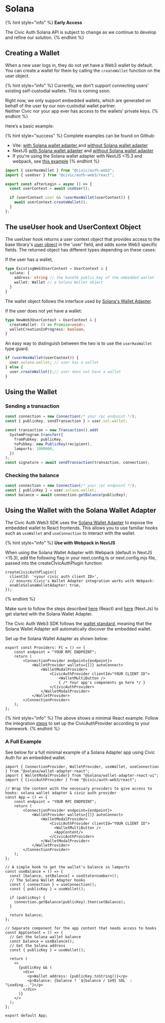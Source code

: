# Solana

{% hint style="info" %}
**Early Access**

The Civic Auth Solana API is subject to change as we continue to develop and refine our solution.
{% endhint %}

## Creating a Wallet

When a new user logs in, they do not yet have a Web3 wallet by default. You can create a wallet for them by calling the `createWallet` function on the user object.&#x20;

{% hint style="info" %}
Currently, we don't support connecting users' existing self-custodial wallets. This is coming soon.

Right now, we only support embedded wallets, which are generated on behalf of the user by our non-custodial wallet partner.\
Neither Civic nor your app ever has access to the wallets' private keys.
{% endhint %}

Here’s a basic example:

{% hint style="success" %}
Complete examples can be found on Github:

* Vite: [with Solana wallet adapter ](https://github.com/civicteam/civic-auth-examples/tree/main/packages/civic-auth-web3/solana/vite-wallet-adapter)and [without Solana wallet adapter](https://github.com/civicteam/civic-auth-examples/tree/main/packages/civic-auth-web3/solana/vite-no-wallet-adapter)
* NextJS [with Solana wallet adapter](https://github.com/civicteam/civic-auth-examples/tree/main/packages/civic-auth-web3/solana/next15-wallet-adapter) and [without Solana wallet adapter](https://github.com/civicteam/civic-auth-examples/tree/main/packages/civic-auth-web3/solana/next15-no-wallet-adapter)
* If you're using the Solana wallet adapter with NextJS <15.3 and webpack, see [this example](https://github.com/civicteam/civic-auth-examples/tree/main/packages/civic-auth-web3/solana/next14-wallet-adapter)
{% endhint %}

```javascript
import { userHasWallet } from "@civic/auth-web3";
import { useUser } from "@civic/auth-web3/react";

export const afterLogin = async () => {
  const userContext = await useUser();

  if (userContext.user && !userHasWallet(userContext)) {
    await userContext.createWallet();
  }
};
```

## **The useUser hook and UserContext Object**

The useUser hook returns a user context object that provides access to the base library's [user object](../integration/react.md#user) in the 'user' field, and adds some Web3 specific fields. The returned object has different types depending on these cases:

If the user has a wallet,

```typescript
type ExistingWeb3UserContext = UserContext & {
  solana: {
    address: string // the base58 public key of the embedded wallet
    wallet: Wallet // a Solana Wallet object
  } 
}
```

The wallet object follows the interface used by [Solana's Wallet Adapter](https://www.npmjs.com/package/@solana/wallet-adapter-react).

If the user does not yet have a wallet:

```typescript
type NewWeb3UserContext = UserContext & {
  createWallet: () => Promise<void>;
  walletCreationInProgress: boolean;
} 
```

An easy way to distinguish between the two is to use the `userHasWallet` type guard.

```typescript
if (userHasWallet(userContext)) {
  user.solana.wallet; // user has a wallet
} else {
  user.createWallet();// user does not have a wallet
}
```

## Using the Wallet

### Sending a transaction

```typescript
const connection = new Connection(/* your rpc endpoint */);  
const { publicKey, sendTransaction } = user.sol.wallet;

const transaction = new Transaction().add(
  SystemProgram.transfer({
    fromPubkey: publicKey,
    toPubkey: new PublicKey(recipient),
    lamports: 1000000,
  })
);
const signature = await sendTransaction(transaction, connection);
```

### Checking the balance

```typescript
const connection = new Connection(/* your rpc endpoint */);
const { publicKey } = user.solana.wallet;
const balance = await connection.getBalance(publicKey);
```

## Using the Wallet with the Solana Wallet Adapter

The Civic Auth Web3 SDK uses the [Solana Wallet Adapter](https://www.npmjs.com/package/@solana/wallet-adapter-react) to expose the embedded wallet to React frontends. This allows you to use familiar hooks such as `useWallet` and `useConnection` to interact with the wallet.

{% hint style="info" %}
**Use with Webpack in NextJS**

When using the Solana Wallet Adapter with Webpack (default in NextJS <15.3), add the following flag in your next.config.ts or next.config.mjs file, passed into the createCIvicAuthPlugin function:

```
createCivicAuthPlugin({
  clientId: '<your civic auth client ID>',
  // ensures Civic's Wallet Adapter integration works with Webpack:
  enableSolanaWalletAdapter: true, 
});
```
{% endhint %}

Make sure to follow the steps described [here](https://solana.com/developers/cookbook/wallets/connect-wallet-react) (React) and [here](https://solana.com/developers/guides/wallets/add-solana-wallet-adapter-to-nextjs) (Next.Js) to get started with the Solana Wallet Adapter.

The Civic Auth Web3 SDK follows the [wallet standard](https://github.com/wallet-standard/wallet-standard?tab=readme-ov-file), meaning that the Solana Wallet Adapter will automatically discover the embedded wallet.

Set up the Solana Wallet Adapter as shown below:

```tsx
export const Providers: FC = () => {
    const endpoint = "YOUR RPC ENDPOINT";
    return (
        <ConnectionProvider endpoint={endpoint}>
            <WalletProvider wallets={[]} autoConnect>
                <WalletModalProvider>
                    <CivicAuthProvider clientId="YOUR CLIENT ID">
                        <WalletMultiButton />
                        { /* Your app's components go here */ }
                    </CivicAuthProvider>
                </WalletModalProvider>
            </WalletProvider>
        </ConnectionProvider>
    );
};
```

{% hint style="info" %}
The above shows a minimal React example. Follow the integration [steps](broken-reference) to set up the CivicAuthProvider according to your framework.
{% endhint %}

### A Full Example

See below for a full minimal example of a Solana Adapter app using Civic Auth for an embedded wallet.&#x20;

```tsx
import { ConnectionProvider, WalletProvider, useWallet, useConnection } from "@solana/wallet-adapter-react";
import { WalletModalProvider} from "@solana/wallet-adapter-react-ui";
import { CivicAuthProvider } from "@civic/auth-web3/react";

// Wrap the content with the necessary providers to give access to hooks: solana wallet adapter & civic auth provider
const App = () => {
    const endpoint = "YOUR RPC ENDPOINT";
    return (
        <ConnectionProvider endpoint={endpoint}>
            <WalletProvider wallets={[]} autoConnect>
                <WalletModalProvider>
                    <CivicAuthProvider clientId="YOUR CLIENT ID">
                      <WalletMultiButton />
                      <AppContent/>
                    </CivicAuthProvider>
                </WalletModalProvider>
            </WalletProvider>
        </ConnectionProvider>
    );
};

// A simple hook to get the wallet's balance in lamports
const useBalance = () => {
  const [balance, setBalance] = useState<number>();
  // The Solana Wallet Adapter hooks
  const { connection } = useConnection();
  const { publicKey } = useWallet();

  if (publicKey) {
    connection.getBalance(publicKey).then(setBalance);
  }

  return balance;
};

// Separate component for the app content that needs access to hooks
const AppContent = () => {
  // Get the Solana wallet balance
  const balance = useBalance();
  // Get the Solana address
  const { publicKey } = useWallet();

  return (
    <>
      {publicKey && (
        <div>
          <p>Wallet address: {publicKey.toString()}</p>
          <p>Balance: {balance ? `${balance / 1e9} SOL` : "Loading..."}</p>
        </div>
      )}
    </>
  );
};

export default App;
```

